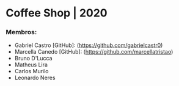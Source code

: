 # Coffee Shop | 2020 
### Membros:
- Gabriel Castro [GitHub]: (https://github.com/gabrielcastr0)
- Marcella Canedo [GitHub]: (https://github.com/marcellatristao)
- Bruno D'Lucca
- Matheus Lira
- Carlos Murilo
- Leonardo Neres